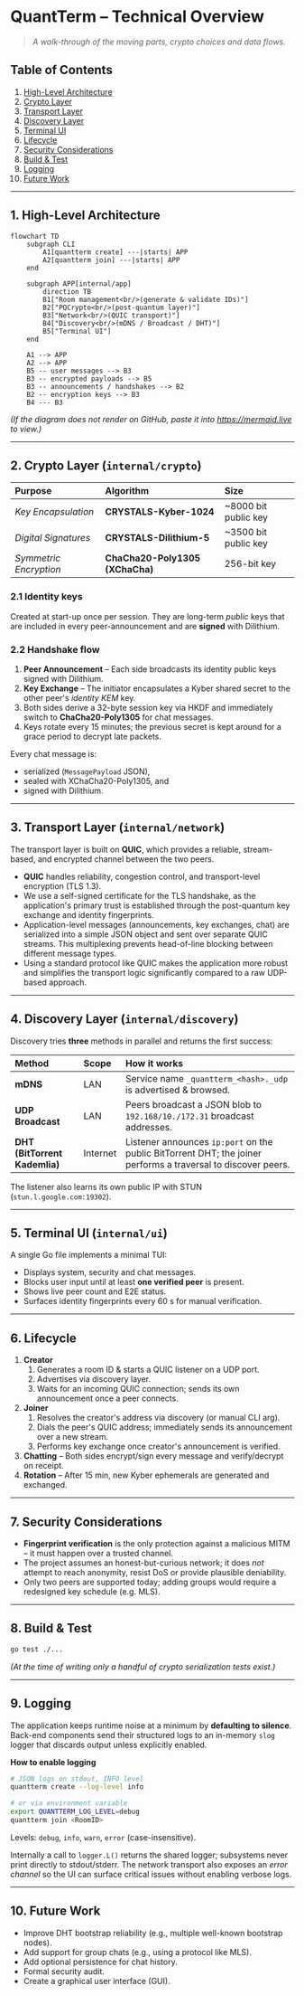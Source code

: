# QuantTerm – Technical Overview

> *A walk-through of the moving parts, crypto choices and data flows.*

## Table of Contents

1. [High-Level Architecture](#1-high-level-architecture)
2. [Crypto Layer](#2-crypto-layer-internalcrypto)
3. [Transport Layer](#3-transport-layer-internalnetwork)
4. [Discovery Layer](#4-discovery-layer-internaldiscovery)
5. [Terminal UI](#5-terminal-ui-internalui)
6. [Lifecycle](#6-lifecycle)
7. [Security Considerations](#7-security-considerations)
8. [Build & Test](#8-build--test)
9. [Logging](#9-logging)
10. [Future Work](#10-future-work)

---

## 1. High-Level Architecture

```mermaid
flowchart TD
    subgraph CLI
        A1[quantterm create] ---|starts| APP
        A2[quantterm join] ---|starts| APP
    end

    subgraph APP[internal/app]
        direction TB
        B1["Room management<br/>(generate & validate IDs)"]
        B2["PQCrypto<br/>(post-quantum layer)"]
        B3["Network<br/>(QUIC transport)"]
        B4["Discovery<br/>(mDNS / Broadcast / DHT)"]
        B5["Terminal UI"]
    end

    A1 --> APP
    A2 --> APP
    B5 -- user messages --> B3
    B3 -- encrypted payloads --> B5
    B3 -- announcements / handshakes --> B2
    B2 -- encryption keys --> B3
    B4 --- B3
```

*(If the diagram does not render on GitHub, paste it into https://mermaid.live to view.)*

---

## 2. Crypto Layer (`internal/crypto`)

| Purpose | Algorithm | Size |
| :--- | :--- | :--- |
| *Key Encapsulation* | **CRYSTALS-Kyber-1024** | ~8000 bit public key |
| *Digital Signatures* | **CRYSTALS-Dilithium-5** | ~3500 bit public key |
| *Symmetric Encryption* | **ChaCha20-Poly1305 (XChaCha)** | 256-bit key |

### 2.1 Identity keys

Created at start-up once per session.  They are long-term *public* keys that are
included in every peer-announcement and are **signed** with Dilithium.

### 2.2 Handshake flow

1. **Peer Announcement** – Each side broadcasts its identity public keys signed with Dilithium.
2. **Key Exchange** – The initiator encapsulates a Kyber shared secret to the other peer's *identity KEM* key.
3. Both sides derive a 32-byte session key via HKDF and immediately switch to
   **ChaCha20-Poly1305** for chat messages.
4. Keys rotate every 15 minutes; the previous secret is kept around for a grace
   period to decrypt late packets.

Every chat message is:

* serialized (`MessagePayload` JSON),
* sealed with XChaCha20-Poly1305, and
* signed with Dilithium.

---

## 3. Transport Layer (`internal/network`)

The transport layer is built on **QUIC**, which provides a reliable, stream-based, and encrypted channel between the two peers.

* **QUIC** handles reliability, congestion control, and transport-level encryption (TLS 1.3).
* We use a self-signed certificate for the TLS handshake, as the application's primary trust is established through the post-quantum key exchange and identity fingerprints.
* Application-level messages (announcements, key exchanges, chat) are serialized into a simple JSON object and sent over separate QUIC streams. This multiplexing prevents head-of-line blocking between different message types.
* Using a standard protocol like QUIC makes the application more robust and simplifies the transport logic significantly compared to a raw UDP-based approach.

---

## 4. Discovery Layer (`internal/discovery`)

Discovery tries **three** methods in parallel and returns the first success:

| Method | Scope | How it works |
| :--- | :--- | :--- |
| **mDNS** | LAN | Service name `_quantterm_<hash>._udp` is advertised & browsed. |
| **UDP Broadcast** | LAN | Peers broadcast a JSON blob to `192.168/10./172.31` broadcast addresses. |
| **DHT (BitTorrent Kademlia)** | Internet | Listener announces `ip:port` on the public BitTorrent DHT; the joiner performs a traversal to discover peers. |

The listener also learns its own public IP with STUN (`stun.l.google.com:19302`).

---

## 5. Terminal UI (`internal/ui`)

A single Go file implements a minimal TUI:

* Displays system, security and chat messages.
* Blocks user input until at least **one verified peer** is present.
* Shows live peer count and E2E status.
* Surfaces identity fingerprints every 60 s for manual verification.

---

## 6. Lifecycle

1. **Creator**
   1. Generates a room ID & starts a QUIC listener on a UDP port.
   2. Advertises via discovery layer.
   3. Waits for an incoming QUIC connection; sends its own announcement once a peer connects.
2. **Joiner**
   1. Resolves the creator's address via discovery (or manual CLI arg).
   2. Dials the peer's QUIC address; immediately sends its announcement over a new stream.
   3. Performs key exchange once creator's announcement is verified.
3. **Chatting** – Both sides encrypt/sign every message and verify/decrypt on receipt.
4. **Rotation** – After 15 min, new Kyber ephemerals are generated and exchanged.

---

## 7. Security Considerations

* **Fingerprint verification** is the only protection against a malicious MITM –
  it must happen over a trusted channel.
* The project assumes an honest-but-curious network; it does *not* attempt to
  reach anonymity, resist DoS or provide plausible deniability.
* Only two peers are supported today; adding groups would require a redesigned
  key schedule (e.g. MLS).

---

## 8. Build & Test

```bash
go test ./...
```

*(At the time of writing only a handful of crypto serialization tests exist.)*

---

## 9. Logging

The application keeps runtime noise at a minimum by **defaulting to silence**.  Back-end components send their structured logs to an in-memory `slog` logger that discards output unless explicitly enabled.

**How to enable logging**

```bash
# JSON logs on stdout, INFO level
quantterm create --log-level info

# or via environment variable
export QUANTTERM_LOG_LEVEL=debug
quantterm join <RoomID>
```

Levels: `debug`, `info`, `warn`, `error` (case-insensitive).

Internally a call to `logger.L()` returns the shared logger; subsystems never print directly to stdout/stderr.  The network transport also exposes an *error channel* so the UI can surface critical issues without enabling verbose logs.

---

## 10. Future Work

* Improve DHT bootstrap reliability (e.g., multiple well-known bootstrap nodes).
* Add support for group chats (e.g., using a protocol like MLS).
* Add optional persistence for chat history.
* Formal security audit.
* Create a graphical user interface (GUI). 